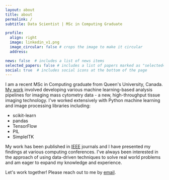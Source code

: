 ```yaml
---
layout: about
title: about
permalink: /
subtitle: Data Scientist | MSc in Computing Graduate

profile:
  align: right
  image: linkedin_v1.png
  image_circular: false # crops the image to make it circular
  address:

news: false  # includes a list of news items
selected_papers: false # includes a list of papers marked as "selected={true}"
social: true  # includes social icons at the bottom of the page
---
```


I am a recent MSc in Computing graduate from Queen's University, Canada. [My work](/projects) involved developing various machine learning-based analysis pipelines for imaging mass cytometry data - a new, high-throughput tissue imaging technology. I've worked extensively with Python machine learning and image processing libraries including:

<ul>
  <li>scikit-learn</li>
  <li>pandas</li>
  <li>TensorFlow</li>
  <li>PIL</li>
  <li>SimpleITK</li>
</ul>

My work has been published in [IEEE](https://www.ieee.org/) journals and I have presented my findings at various computing conferences. I've always been interested in the approach of using data-driven techniques to solve real world problems and am eager to expand my knowledge and experience. 

Let's work together! Please reach out to me by <a href = "mailto: sindhura.thirumal@gmail.com">email</a>.